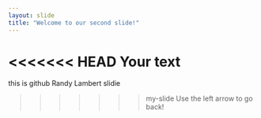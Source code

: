 ```yaml
---
layout: slide
title: "Welcome to our second slide!"
---
```

<<<<<<< HEAD
Your text
=======
this is github Randy Lambert slidie
>>>>>>> my-slide
Use the left arrow to go back!
